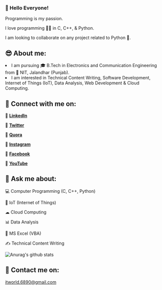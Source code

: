 <!--**sanju6890/sanju6890** is a ✨ _special_ ✨ repository because its `README.md` (this file) appears on your GitHub profile.
- 🔭 I’m currently working on ...
- 🌱 I’m currently learning 
- 👯 I’m looking to collaborate on ...
- 🤔 I’m looking for help with ...
- 📫 How to reach me: 
- 😄 Pronouns: ...
- ⚡ Fun fact: ...
-->
### 👋 Hello Everyone!
<p>Programming is my passion.</p>
<p>I love programming 👨‍💻 in C, C++, & Python.</p>
<p>I am looking to collaborate on any project related to Python 🐍.</p>
  
## 😎 About me:
<li>I am pursuing 🎓 B.Tech in Electronics and Communication Engineering from 🏫 NIT, Jalandhar (Punjab).</li>
<li>I am interested in Technical Content Writing, Software Development, Internet of Things (IoT), Data Analysis, Web Development & Cloud Computing.</li>

## 🤝 Connect with me on:
<p>🔹 <a href="https://www.linkedin.com/in/sanjusaikapian6890/"><b>LinkedIn</b></a></p>
<p>🔹 <a href="https://twitter.com/Sanjay6890"><b>Twitter</b></a></p>
<p>🔹 <a href="https://www.quora.com/profile/Sanjay-Kumar-26145"><b>Quora</b></a></p>
<p>🔹 <a href="https://www.instagram.com/tech_deets.sanju_saikapian/"><b>Instagram</b></a></p>
<p>🔹 <a href="https://www.facebook.com/saikapiansanjay"><b>Facebook</b></a></p>
<p>🔹 <a href="https://www.youtube.com/channel/UC9T-10QkQhxHJ09tkHrVh0g"><b>YouTube</b></a></p>

## 💬 Ask me about:
<p>💻 Computer Programming (C, C++, Python)</p>
<p>🔌 IoT (Internet of Things)</p>
<p>☁ Cloud Computing</p>
<p>📊 Data Analysis</p>
<p>💼 MS Excel (VBA)</p>
<p>✍ Technical Content Writing</p>


![Anurag's github stats](https://github-readme-stats.vercel.app/api?username=sanju6890&show_icons=true&theme=radical)

## 📧 Contact me on:
<p><a href="mailto:itworld.6890@gmail.com"> itworld.6890@gmail.com</a><p>
